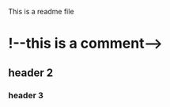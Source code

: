 This is a readme file
<HTML>
<HEAD>
<BODY>
<H1>!--this is a comment--></H1>
  <H2> header 2</H2>
<H3> header 3</H3>
</BODY>
</HEAD>
</HTML>
